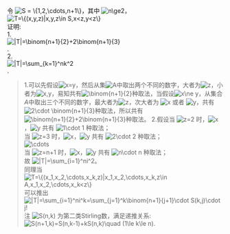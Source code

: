 令 <img src="https://latex.codecogs.com/gif.latex?S&space;=&space;\{1,2,\cdots,n&plus;1\}" title="S = \{1,2,\cdots,n+1\}" />，其中 <img src="https://latex.codecogs.com/gif.latex?n\ge2" title="n\ge2" />，
<img src="https://latex.codecogs.com/gif.latex?T=\{(x,y,z)|x,y,z\in&space;S,x<z,y<z\}" title="T=\{(x,y,z)|x,y,z\in S,x<z,y<z\}" /><br>
证明:<br>
1.<br>
<img src="https://latex.codecogs.com/gif.latex?|T|=\binom{n&plus;1}{2}&plus;2\binom{n&plus;1}{3}" title="|T|=\binom{n+1}{2}+2\binom{n+1}{3}" /><br>.	 
2.<br>
<img src="https://latex.codecogs.com/gif.latex?|T|=\sum_{k=1}^nk^2" title="|T|=\sum_{k=1}^nk^2" /><br>.
>1.可以先假设<img src="https://latex.codecogs.com/gif.latex?x=y" title="x=y" />，然后从集<img src="https://latex.codecogs.com/gif.latex?A" title="A" />中取出两个不同的数字，大者为<img src="https://latex.codecogs.com/gif.latex?z" title="z" />，小者为<img src="https://latex.codecogs.com/gif.latex?x,y" title="x,y" />，易知共有<img src="https://latex.codecogs.com/gif.latex?\binom{n&plus;1}{2}" title="\binom{n+1}{2}" />种取法，当假设<img src="https://latex.codecogs.com/gif.latex?x\ne&space;y" title="x\ne y" />，从集合$A$中取出三个不同的数字，最大者为<img src="https://latex.codecogs.com/gif.latex?z" title="z" />，次大者为 <img src="https://latex.codecogs.com/gif.latex?x" title="x" /> 或者 <img src="https://latex.codecogs.com/gif.latex?y" title="y" />，共有<img src="https://latex.codecogs.com/gif.latex?2\cdot&space;\binom{n&plus;1}{3}" title="2\cdot \binom{n+1}{3}" />种取法，所以共有<img src="https://latex.codecogs.com/gif.latex?\binom{n&plus;1}{2}&plus;2\binom{n&plus;1}{3}" title="\binom{n+1}{2}+2\binom{n+1}{3}" />种取法。
>2.假设当 <img src="https://latex.codecogs.com/gif.latex?z=2" title="z=2" /> 时，<img src="https://latex.codecogs.com/gif.latex?x" title="x" />，<img src="https://latex.codecogs.com/gif.latex?y" title="y" /> 共有 <img src="https://latex.codecogs.com/gif.latex?1\cdot&space;1" title="1\cdot 1" /> 种取法；<br>
>当 <img src="https://latex.codecogs.com/gif.latex?z=3" title="z=3" /> 时，<img src="https://latex.codecogs.com/gif.latex?x" title="x" />，<img src="https://latex.codecogs.com/gif.latex?y" title="y" /> 共有 <img src="https://latex.codecogs.com/gif.latex?2\cdot&space;2" title="2\cdot 2" /> 种取法；<br>
	   <img src="https://latex.codecogs.com/gif.latex?\cdots" title="\cdots" /><br>
>当 <img src="https://latex.codecogs.com/gif.latex?z=n&plus;1" title="z=n+1" /> 时，<img src="https://latex.codecogs.com/gif.latex?x" title="x" />，<img src="https://latex.codecogs.com/gif.latex?y" title="y" /> 共有 <img src="https://latex.codecogs.com/gif.latex?n\cdot&space;n" title="n\cdot n" /> 种取法；<br>
>故 <img src="https://latex.codecogs.com/gif.latex?|T|=\sum_{i=1}^ni^2" title="|T|=\sum_{i=1}^ni^2" />。<br>
>同理当 
	   <img src="https://latex.codecogs.com/gif.latex?T=\{(x_1,x_2,\cdots,x_k,z)|x_1,x_2,\cdots,x_k,z\in&space;A,x_1,x_2,\cdots,x_k<z\}" title="T=\{(x_1,x_2,\cdots,x_k,z)|x_1,x_2,\cdots,x_k,z\in A,x_1,x_2,\cdots,x_k<z\}" />
>可以推出<br>
	  <img src="https://latex.codecogs.com/gif.latex?|T|=\sum_{i=1}^ni^k=\sum_{j=1}^k\binom{n&plus;1}{j&plus;1}\cdot&space;S(k,j)\cdot&space;j!" title="|T|=\sum_{i=1}^ni^k=\sum_{j=1}^k\binom{n+1}{j+1}\cdot S(k,j)\cdot j!" /><br>
>注 <img src="https://latex.codecogs.com/gif.latex?S(n,k)" title="S(n,k)" /> 为第二类Stirling数，满足递推关系:<br>
	  <img src="https://latex.codecogs.com/gif.latex?S(n&plus;1,k)=S(n,k-1)&plus;kS(n,k)\quad&space;(1\le&space;k\le&space;n)." title="S(n+1,k)=S(n,k-1)+kS(n,k)\quad (1\le k\le n)." />




